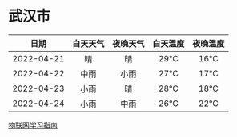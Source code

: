 # 武汉市
|日期|白天天气|夜晚天气|白天温度|夜晚温度|
|:--:|:--:|:--:|:--:|:--:|
|2022-04-21|晴|晴|29℃|16℃|
|2022-04-22|中雨|小雨|27℃|17℃|
|2022-04-23|小雨|晴|28℃|18℃|
|2022-04-24|小雨|中雨|26℃|22℃|
 
[物联网学习指南](http://doc.lziqi.top/IoT)
